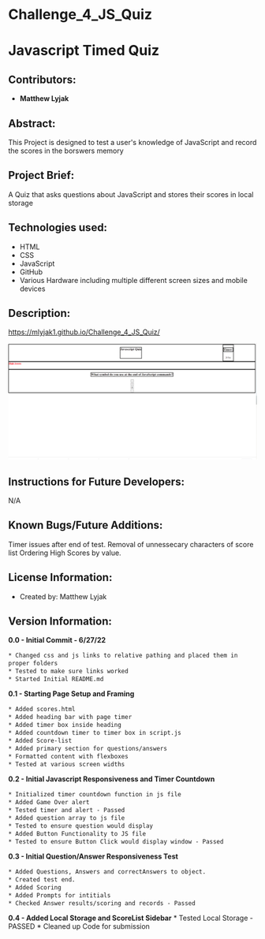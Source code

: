 # Challenge_4_JS_Quiz
# Javascript Timed Quiz

## Contributors:

* **Matthew Lyjak**

## Abstract:

This Project is designed to test a user's knowledge of JavaScript and record the scores in the borswers memory

## Project Brief:

A Quiz that asks questions about JavaScript and stores their scores in local storage

## Technologies used:

* HTML
* CSS
* JavaScript
* GitHub
* Various Hardware including multiple different screen sizes and mobile devices

## Description:

https://mlyjak1.github.io/Challenge_4_JS_Quiz/

![](assets/images/JS%20Quiz%20Screenshot.png)


## Instructions for Future Developers:

N/A

## Known Bugs/Future Additions:

Timer issues after end of test.
Removal of unnessecary characters of score list
Ordering High Scores by value.

## License Information:

* Created by: Matthew Lyjak

## Version Information:

**0.0 - Initial Commit - 6/27/22**
    
    * Changed css and js links to relative pathing and placed them in proper folders
    * Tested to make sure links worked
    * Started Initial README.md

**0.1 - Starting Page Setup and Framing**

    * Added scores.html
    * Added heading bar with page timer
    * Added timer box inside heading
    * Added countdown timer to timer box in script.js
    * Added Score-list
    * Added primary section for questions/answers
    * Formatted content with flexboxes
    * Tested at various screen widths

**0.2 - Initial Javascript Responsiveness and Timer Countdown**
    
    * Initialized timer countdown function in js file
    * Added Game Over alert
    * Tested timer and alert - Passed
    * Added question array to js file
    * Tested to ensure question would display
    * Added Button Functionality to JS file
    * Tested to ensure Button Click would display window - Passed
    
**0.3 - Initial Question/Answer Responsiveness Test**
    
    * Added Questions, Answers and correctAnswers to object.
    * Created test end.
    * Added Scoring
    * Added Prompts for intitials
    * Checked Answer results/scoring and records - Passed

**0.4 - Added Local Storage and ScoreList Sidebar**
    * Tested Local Storage - PASSED
    * Cleaned up Code for submission